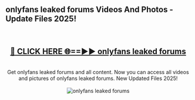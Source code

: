 <h2>onlyfans leaked forums Videos And Photos - Update Files 2025!</h2>
<br>
<div align="center">
<h2><a href="https://linkcuts.com/hfmhzwbr" rel="nofollow">🔴 CLICK HERE 🌐==►► onlyfans leaked forums</a></h2>
<br>
Get onlyfans leaked forums and all content. Now you can access all videos and pictures of onlyfans leaked forums. New Updated Files 2025!
<br>
<br>
<a href="https://linkcuts.com/hfmhzwbr" rel="nofollow" data-target="animated-image.originalLink"><img src="https://i.ibb.co.com/WyWwxjT/player-gif2.gif" alt="onlyfans leaked forums" style="max-width: 100%; display: inline-block;" data-target="animated-image.originalImage"></a>
</div>
<br>